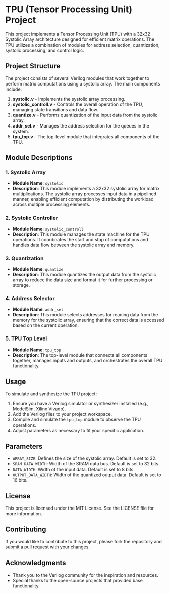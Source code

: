 # TPU (Tensor Processing Unit) Project

This project implements a Tensor Processing Unit (TPU) with a 32x32 Systolic Array architecture designed for efficient matrix operations. The TPU utilizes a combination of modules for address selection, quantization, systolic processing, and control logic.

## Project Structure

The project consists of several Verilog modules that work together to perform matrix computations using a systolic array. The main components include:

1. **systolic.v** - Implements the systolic array processing.
2. **systolic_controll.v** - Controls the overall operation of the TPU, managing state transitions and data flow.
3. **quantize.v** - Performs quantization of the input data from the systolic array.
4. **addr_sel.v** - Manages the address selection for the queues in the system.
5. **tpu_top.v** - The top-level module that integrates all components of the TPU.

## Module Descriptions

### 1. Systolic Array
- **Module Name**: `systolic`
- **Description**: This module implements a 32x32 systolic array for matrix multiplications. The systolic array processes input data in a pipelined manner, enabling efficient computation by distributing the workload across multiple processing elements.

### 2. Systolic Controller
- **Module Name**: `systolic_controll`
- **Description**: This module manages the state machine for the TPU operations. It coordinates the start and stop of computations and handles data flow between the systolic array and memory.

### 3. Quantization
- **Module Name**: `quantize`
- **Description**: This module quantizes the output data from the systolic array to reduce the data size and format it for further processing or storage.

### 4. Address Selector
- **Module Name**: `addr_sel`
- **Description**: This module selects addresses for reading data from the memory for the systolic array, ensuring that the correct data is accessed based on the current operation.

### 5. TPU Top Level
- **Module Name**: `tpu_top`
- **Description**: The top-level module that connects all components together, manages inputs and outputs, and orchestrates the overall TPU functionality.

## Usage

To simulate and synthesize the TPU project:

1. Ensure you have a Verilog simulator or synthesizer installed (e.g., ModelSim, Xilinx Vivado).
2. Add the Verilog files to your project workspace.
3. Compile and simulate the `tpu_top` module to observe the TPU operations.
4. Adjust parameters as necessary to fit your specific application.

## Parameters

- `ARRAY_SIZE`: Defines the size of the systolic array. Default is set to 32.
- `SRAM_DATA_WIDTH`: Width of the SRAM data bus. Default is set to 32 bits.
- `DATA_WIDTH`: Width of the input data. Default is set to 8 bits.
- `OUTPUT_DATA_WIDTH`: Width of the quantized output data. Default is set to 16 bits.

## License

This project is licensed under the MIT License. See the LICENSE file for more information.

## Contributing

If you would like to contribute to this project, please fork the repository and submit a pull request with your changes. 

## Acknowledgments

- Thank you to the Verilog community for the inspiration and resources.
- Special thanks to the open-source projects that provided base functionality.


